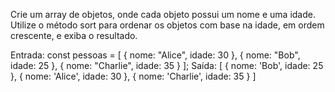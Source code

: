 Crie um array de objetos, onde cada objeto possui um nome e uma idade. Utilize o método sort para ordenar os objetos com base na idade, em ordem crescente, e exiba o resultado.

Entrada:
const pessoas = [
  { nome: "Alice", idade: 30 },
  { nome: "Bob", idade: 25 },
  { nome: "Charlie", idade: 35 }
];
Saída:
[
  { nome: 'Bob', idade: 25 },
  { nome: 'Alice', idade: 30 },
  { nome: 'Charlie', idade: 35 }
]